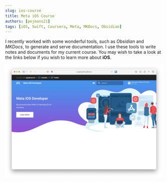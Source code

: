 ```yaml
---
slug: ios-course
title: Meta iOS Course
authors: [pejmans21]
tags: [iOS, Swift, Coursera, Meta, MKDocs, Obsidian]
---
```


I recently worked with some wonderful tools, such as _Obsidian_ and _MKDocs_, to generate and serve documentation. I use these tools to write notes and documents for my current course. You may wish to take a look at the links below if you wish to learn more about **iOS**.

[![ui](./ui.jpeg)](https://pejmans21.github.io/meta-ios-course/)